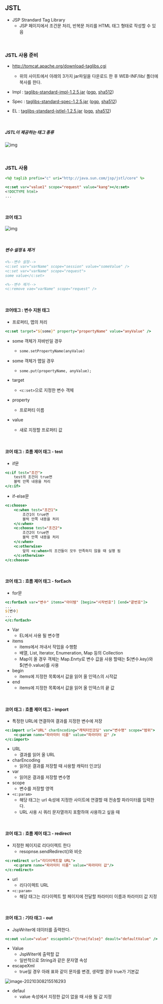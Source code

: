 ## JSTL

- JSP Strandard Tag Library
  - JSP 페이지에서 조건문 처리, 반복문 처리를 HTML 태그 형태로 작성할 수 있음

<br>

### JSTL 사용 준비

- http://tomcat.apache.org/download-taglibs.cgi
  - 위의 사이트에서 아래의 3가지 jar파일을 다운로드 한 후 WEB-INF/lib/ 폴더에 복사를 한다.

- Impl : [taglibs-standard-impl-1.2.5.jar](https://downloads.apache.org/tomcat/taglibs/taglibs-standard-1.2.5/taglibs-standard-impl-1.2.5.jar) ([pgp](https://downloads.apache.org/tomcat/taglibs/taglibs-standard-1.2.5/taglibs-standard-impl-1.2.5.jar.asc), [sha512](https://downloads.apache.org/tomcat/taglibs/taglibs-standard-1.2.5/taglibs-standard-impl-1.2.5.jar.sha512))
- Spec : [taglibs-standard-spec-1.2.5.jar](https://downloads.apache.org/tomcat/taglibs/taglibs-standard-1.2.5/taglibs-standard-spec-1.2.5.jar) ([pgp](https://downloads.apache.org/tomcat/taglibs/taglibs-standard-1.2.5/taglibs-standard-spec-1.2.5.jar.asc), [sha512](https://downloads.apache.org/tomcat/taglibs/taglibs-standard-1.2.5/taglibs-standard-spec-1.2.5.jar.sha512))
- EL : [taglibs-standard-jstlel-1.2.5.jar](https://downloads.apache.org/tomcat/taglibs/taglibs-standard-1.2.5/taglibs-standard-jstlel-1.2.5.jar) ([pgp](https://downloads.apache.org/tomcat/taglibs/taglibs-standard-1.2.5/taglibs-standard-jstlel-1.2.5.jar.asc), [sha512](https://downloads.apache.org/tomcat/taglibs/taglibs-standard-1.2.5/taglibs-standard-jstlel-1.2.5.jar.sha512))

<br>

##### JSTL이 제공하는 태그 종류

![img](https://cphinf.pstatic.net/mooc/20180130_273/1517290494334HrB7S_PNG/2_6_2_jstl___.PNG)

<br>

### JSTL 사용

```jsp
<%@ taglib prefix="c" uri="http://java.sun.com/jsp/jstl/core" %>

<c:set var="value1" scope="request" value="kang"></c:set>
<!DOCTYPE html>
...
```

 <br>

#### 코어 태그

![img](https://cphinf.pstatic.net/mooc/20180130_226/1517290578353rKRbE_PNG/2_6_2_jstl_.PNG)

<br>

##### 변수 설정 & 제거

```jsp
<%--변수 설정-->
<c:set var="varName" scope="session" value="someValue" />
<c:set var="varName" scope="request">
some value</c:set>

<%--변수 제거-->
<c:remove vae="varName" scope="request" />
```

<br>

#### 코어태그 : 변수 지원 태그

- 프로퍼티, 맵의 처리

```jsp
<c:set target="${some}" property="propertyName" value="anyValue" />
```

- some 객체가 자바빈일 경우
  - `some.setPropertyName(anyValue)`
- some 객체가 맵일 경우
  - `some.put(propertyName, anyValue);`

- target
  - `<c:set>`으로 지정한 변수 객체

- property
  - 프로퍼티 이름
- value
  - 새로 지정할 프로퍼티 값

<br>

#### 코어 태그 : 흐름 제어 태그 - test

- if문

```jsp
<c:if test="조건">
	test의 조건이 true면
    블럭 안쪽 내용을 처리
</c:if>
```

- if-else문

```jsp
<c:choose>
    <c:when test="조건1">
        조건1이 true면
        블럭 안쪽 내용을 처리
    </c:when>
    <c:choose test="조건2">
        조건2이 true면
        블럭 안쪽 내용을 처리
    </c:when>
    <c:otherwise>
        앞의 <c:when>의 조건들이 모두 만족하지 않을 때 실행 됨
    </c:otherwise>
</c:choose>    
```

<br>

#### 코어 태그 : 흐름 제어 태그 - forEach

- for문

```jsp
<c:forEach var="변수" items="아이템" [begin="시작번호"] [end="끝번호"]>
...
${변수}
...  
</c:forEach>
```

- Var
  - EL에서 사용 될 변수명
- items 
  - items에서 꺼내서 작업을 수행함
  - 배열, List, Iterator, Enumeration, Map 등의 Collection
  - Map이 올 경우 객체는 Map.Enrty로 변수 값을 사용 할때는 ${변수.key}와 ${변수.value}를 사용
- begin
  - items에 지정한 목록에서 값을 읽어 올 인덱스의 시작값
- end
  - items에 지정한 목록에서 값을 읽어 올 인덱스의 끝 값

<br>

#### 코어 태그 : 흐름 제어 태그 - import

- 특정한 URL에 연결하여 결과를 지정한 변수에 저장

```jsp
<c:import url="URL" charEncoding="캐릭터인코딩" var="변수명" scope="범위">
    <c:param name="파라미터 이름" value="파라미터 값" />
</c:import>
```

- URL
  - 결과를 읽어 올 URL
- charEncoding
  - 읽어온 결과를 저장할 때 사용할 캐릭터 인코딩
- var
  - 읽어온 결과를 저장할 변수명
- scope
  - 변수를 저장할 영역
- `<c:param>` 
  - 해당 태그는 url 속성에 지정한 사이트에 연결할 때 전송할 파라미터를 입력한다.
  - URL 사용 시 쿼리 문자열까지 포함하여 사용하고 싶을 때

<br>

#### 코어 태그 : 흐름 제어 태그 - redirect

- 지정한 페이지로 리다이렉트 한다
  - resopnse.sendRedirect()와 비슷

```jsp
<c:redirect url="리다이렉트할 URL">
	<c:prarm name="파라미터 이름" value="파라미터 값"/>
</c:redirect>
```

- url
  - 리다이렉트 URL
- `<c:param>`
  - 해당 태그는 리다이렉트 할 페이지에 전달할 파라미터 이름과 파라미터 값 지정

<br>

#### 코어 태그 : 기타 태그 - out

- JspWriter에 데이터를 출력한다.

```jsp
<c:out value="value" escapeXml="{true|false}" deault="defaultValue" />
```

- Value
  - JspWiter에 출력할 값
  - 일반적으로 String과 같은 문자열 속성
- escapeXml
  - true일 경우 아래 표와 같이 문자를 변경, 생략할 경우 true가 기본값

![image-20210308215516293](C:\Users\zz238\AppData\Roaming\Typora\typora-user-images\image-20210308215516293.png)

- defaul
  - value 속성에서 지정한 값이 없을 때 사용 될 값 지정